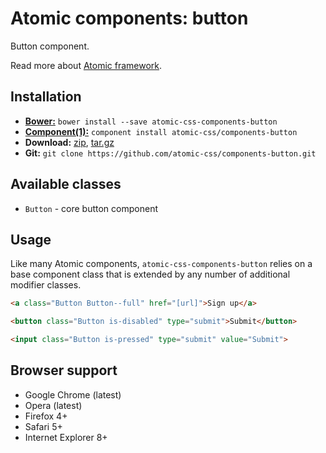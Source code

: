 # Atomic components: button

Button component.

Read more about [Atomic framework](https://github.com/atomic-css/atomic).

## Installation

* [__Bower:__](http://bower.io)
 `bower install --save atomic-css-components-button`
* [__Component(1):__](http://component.io)
 `component install atomic-css/components-button`
* __Download:__
  [zip](https://github.com/atomic-css/components-button/zipball/master),
  [tar.gz](https://github.com/atomic-css/components-button/tarball/master)
* __Git:__ `git clone https://github.com/atomic-css/components-button.git`

## Available classes

* `Button` - core button component

## Usage

Like many Atomic components, `atomic-css-components-button` relies on a base
component class that is extended by any number of additional modifier classes.

```html
<a class="Button Button--full" href="[url]">Sign up</a>

<button class="Button is-disabled" type="submit">Submit</button>

<input class="Button is-pressed" type="submit" value="Submit">
```

## Browser support

* Google Chrome (latest)
* Opera (latest)
* Firefox 4+
* Safari 5+
* Internet Explorer 8+
